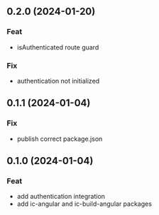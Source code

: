## 0.2.0 (2024-01-20)

### Feat

- isAuthenticated route guard

### Fix

- authentication not initialized

## 0.1.1 (2024-01-04)

### Fix

- publish correct package.json

## 0.1.0 (2024-01-04)

### Feat

- add authentication integration
- add ic-angular and ic-build-angular packages
